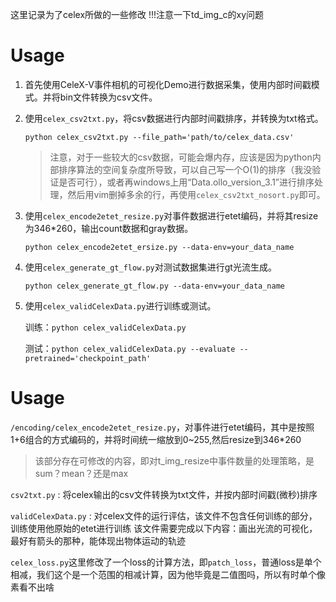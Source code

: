 这里记录为了celex所做的一些修改
!!!注意一下td_img_c的xy问题

# Usage

1. 首先使用CeleX-V事件相机的可视化Demo进行数据采集，使用内部时间戳模式。并将bin文件转换为csv文件。

2. 使用`celex_csv2txt.py`，将csv数据进行内部时间戳排序，并转换为txt格式。

   ```
   python celex_csv2txt.py --file_path='path/to/celex_data.csv'
   ```

   > 注意，对于一些较大的csv数据，可能会爆内存，应该是因为python内部排序算法的空间复杂度所导致，可以自己写一个O(1)的排序（我没验证是否可行），或者再windows上用“Data.ollo_version_3.1”进行排序处理，然后用vim删掉多余的行，再使用`celex_csv2txt_nosort.py`即可。

3. 使用`celex_encode2etet_resize.py`对事件数据进行etet编码，并将其resize为346*260，输出count数据和gray数据。

   ```
   python celex_encode2etet_ersize.py --data-env=your_data_name
   ```

4. 使用`celex_generate_gt_flow.py`对测试数据集进行gt光流生成。

   ```
   python celex_generate_gt_flow.py --data-env=your_data_name
   ```

5. 使用`celex_validCelexData.py`进行训练或测试。

   训练：`python celex_validCelexData.py`

   测试：`python celex_validCelexData.py --evaluate --pretrained='checkpoint_path'`





# Usage

`/encoding/celex_encode2etet_resize.py`，对事件进行etet编码，其中是按照1+6组合的方式编码的，并将时间统一缩放到0~255,然后resize到346\*260

> 该部分存在可修改的内容，即对t_img_resize中事件数量的处理策略，是sum？mean？还是max

`csv2txt.py` : 将celex输出的csv文件转换为txt文件，并按内部时间戳(微秒)排序

`validCelexData.py` : 对celex文件的运行评估，该文件不包含任何训练的部分，训练使用他原始的etet进行训练
该文件需要完成以下内容：画出光流的可视化，最好有箭头的那种，能体现出物体运动的轨迹



`celex_loss.py`这里修改了一个loss的计算方法，即`patch_loss`，普通loss是单个相减，我们这个是一个范围的相减计算，因为他毕竟是二值图吗，所以有时单个像素看不出啥

